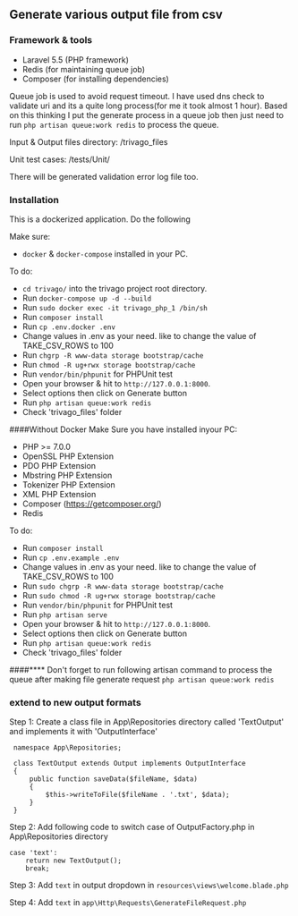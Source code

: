 ## Generate various output file from csv

### Framework & tools

- Laravel 5.5 (PHP framework)
- Redis (for maintaining queue job) 
- Composer (for installing dependencies)

Queue job is used to avoid request timeout. I have used dns check to validate uri and its a quite long process(for me it took almost 1 hour). Based on this thinking I put the generate process in a queue job then just need to run `php artisan queue:work redis` to process the queue.  

Input & Output files directory: /trivago_files

Unit test cases: /tests/Unit/

There will be generated validation error log file too.


### Installation
This is a dockerized application. Do the following

Make sure: 
* `docker` & `docker-compose` installed in your PC.

To do:

- `cd trivago/` into the trivago project root directory.
- Run `docker-compose up -d --build`
- Run `sudo docker exec -it trivago_php_1 /bin/sh`
- Run `composer install`
- Run `cp .env.docker .env`
- Change values in .env as your need. like to change the value of TAKE_CSV_ROWS to 100
- Run `chgrp -R www-data storage bootstrap/cache`
- Run `chmod -R ug+rwx storage bootstrap/cache`
- Run `vendor/bin/phpunit` for PHPUnit test
- Open your browser & hit to `http://127.0.0.1:8000`.
- Select options then click on Generate button
- Run `php artisan queue:work redis`
- Check 'trivago_files' folder

####Without Docker
Make Sure you have installed inyour PC:

- PHP >= 7.0.0
- OpenSSL PHP Extension
- PDO PHP Extension
- Mbstring PHP Extension
- Tokenizer PHP Extension
- XML PHP Extension
- Composer (https://getcomposer.org/)
- Redis

To do:

- Run `composer install`
- Run `cp .env.example .env` 
- Change values in .env as your need. like to change the value of TAKE_CSV_ROWS to 100 
- Run `sudo chgrp -R www-data storage bootstrap/cache`
- Run `sudo chmod -R ug+rwx storage bootstrap/cache`
- Run `vendor/bin/phpunit` for PHPUnit test
- Run `php artisan serve`
- Open your browser & hit to `http://127.0.0.1:8000`.
- Select options then click on Generate button
- Run `php artisan queue:work redis`
- Check 'trivago_files' folder


####**** Don't forget to run following artisan command to process the queue after making file generate request
`php artisan queue:work redis`


### extend to new output formats
Step 1: Create a class file in App\Repositories directory called 'TextOutput' and implements it with 'OutputInterface'

```
 namespace App\Repositories;
 
 class TextOutput extends Output implements OutputInterface
 {
     public function saveData($fileName, $data)
     {
         $this->writeToFile($fileName . '.txt', $data);
     }
 }
```
 
Step 2: Add following code to switch case of OutputFactory.php in App\Repositories directory

```
case 'text':
	return new TextOutput();
	break;
```

Step 3: Add `text` in output dropdown in `resources\views\welcome.blade.php`

Step 4: Add `text` in `app\Http\Requests\GenerateFileRequest.php`

